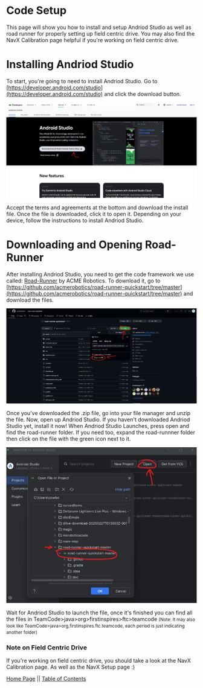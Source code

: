 # Code Setup

This page will show you how to install and setup Andriod Studio as well as road runner for properly setting up field centric drive.
You may also find the NavX Calibration page helpful if you're working on field centric drive.

# Installing Andriod Studio
To start, you're going to need to install Andriod Studio. Go to [https://developer.android.com/studio](https://developer.android.com/studio) and click the download button.

![Andriod Studio download button](images/andriod-studio-download-button.png)

Accept the terms and agreements at the bottom and download the install file. Once the file is downloaded, click it to open it.
Depending on your device, follow the instructions to install Andriod Studio.



# Downloading and Opening Road-Runner
After installing Andriod Studio, you need to get the code framework we use called: [Road-Runner](https://github.com/acmerobotics/road-runner-quickstart/tree/master) by ACME Robotics. 
To download it, go to [https://github.com/acmerobotics/road-runner-quickstart/tree/master](https://github.com/acmerobotics/road-runner-quickstart/tree/master) and download the files. 

![Road Runner GitHub Download](road-runner-download.png)

Once you've downloaded the .zip file, go into your file manager and unzip the file. Now, open up Andriod Studio. If you haven't downloaded Andriod Studio yet, install it now!
When Andriod Studio Launches, press open and find the road-runner folder. If you need too, expand the road-runnner folder then click on the file with the green icon next to it.

![Road Runner open in Andriod Studio](images/road-runner-open-andriod-studio.png)

Wait for Andriod Studio to launch the file, once it's finished you can find all the files in TeamCode>java>org>firstinspires>ftc>teamcode
<small>(Note: It may also look like TeamCode>java>org,firstinspires.ftc.teamcode, each period is just indicating another folder)</small>


### Note on Field Centric Drive
If you're working on field centric drive, you should take a look at the NavX Calibration page. As well as the NavX Setup page :)




[Home Page](https://potatzz.github.io/ms-robotics-resources.github.io/) || [Table of Contents](https://potatzz.github.io/ms-robotics-resources.github.io/table_of_contents.html)
